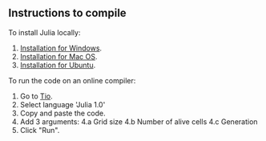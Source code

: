 ## Instructions to compile

To install Julia locally:
1. [Installation for Windows](https://www.geeksforgeeks.org/how-to-install-julia-on-windows/).
2. [Installation for Mac OS](https://www.aere.iastate.edu/~pwei/aere504x/julia-mac.html).
3. [Installation for Ubuntu](https://ferrolho.github.io/blog/2019-01-26/how-to-install-julia-on-ubuntu).

To run the code on an online compiler:
1. Go to [Tio](https://tio.run/#).
2. Select language 'Julia 1.0'
3. Copy and paste the code.
4. Add 3 arguments: 
  4.a Grid size
  4.b Number of alive cells
  4.c Generation
5. Click "Run".
